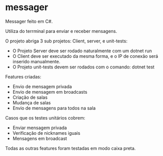 # messager
Messager feito em C#. 

Utiliza do terrminal para enviar e receber mensagens. 


O projeto abriga 3 sub projetos: Client, server, e unit-tests:
 - O Projeto Server deve ser rodado naturalmente com um dotnet run
 - O Client deve ser executado da mesma forma, e o IP de conexão será inserido manualmente.
 - O Projeto unit-tests devem ser rodados com o comando: dotnet test

Features criadas:
 - Envio de mensagem privada
 - Envio de mensagem em broadcasts
 - Criação de salas
 - Mudança de salas
 - Envio de mensagens para todos na sala

Casos que os testes unitários cobrem:
 - Enviar mensagem privada
 - Verificação de nicknames iguais
 - Mensagens em broadcast

Todas as outras features foram testadas em modo caixa preta.
